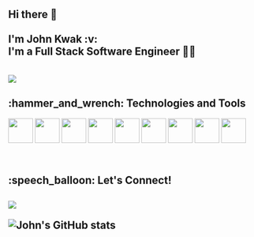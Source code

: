<h2>
  Hi there 👋 <br> <br>
  I'm John Kwak :v: <br>
  I'm a Full Stack Software Engineer 👨‍💻
</h2>
<br>
<img src='https://i.giphy.com/media/SWoSkN6DxTszqIKEqv/giphy.webp'>
<br>
<h2>
  :hammer_and_wrench: Technologies and Tools <br>
</h2>
<p>
  <img src="https://icongr.am/devicon/html5-original-wordmark.svg?size=128&color=currentColor" width="50" height="50"/>
  <img src="https://icongr.am/devicon/css3-original-wordmark.svg?size=128&color=currentColor" width="50" height="50"/>
  <img src="https://icongr.am/devicon/javascript-original.svg?size=128&color=currentColor" width="50" height="50"/>
  <img src="https://icongr.am/devicon/react-original-wordmark.svg?size=128&color=currentColor" width="50" height="50"/>
  <img src="https://icongr.am/devicon/nodejs-original.svg?size=128&color=currentColor" width="50" height="50"/>
  <img src="https://icongr.am/devicon/docker-original-wordmark.svg?size=128&color=currentColor" width="50" height="50"/>
  <img src="https://icongr.am/devicon/mysql-original-wordmark.svg?size=128&color=currentColor" width="50" height="50"/>
  <img src="https://icongr.am/devicon/postgresql-original-wordmark.svg?size=128&color=currentColor" width="50" height="50"/>
  <img src="https://icongr.am/devicon/mongodb-original-wordmark.svg?size=128&color=currentColor" width="50" height="50"/>
 </p>
 <br>
 
 <h2>
  :speech_balloon: Let's Connect!
 <h2>
 <a href="https://www.linkedin.com/in/johnkwak08" > 
  <img src="https://img.shields.io/badge/-John Kwak-blue?style=flat-square&logo=Linkedin&logoColor=white" />
 </a>

 ![John's GitHub stats](https://github-readme-stats.vercel.app/api?username=johnkwak08&show_icons=true)




 





<!--
**johnkwak08/johnkwak08** is a ✨ _special_ ✨ repository because its `README.md` (this file) appears on your GitHub profile.

Here are some ideas to get you started:

- 🔭 I’m currently working on ...
- 🌱 I’m currently learning ...
- 👯 I’m looking to collaborate on ...
- 🤔 I’m looking for help with ...
- 💬 Ask me about ...
- 📫 How to reach me: ...
- 😄 Pronouns: ...
- ⚡ Fun fact: ...
-->
